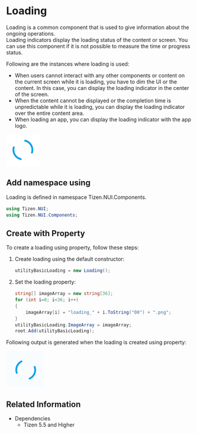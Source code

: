 # Loading
Loading is a common component that is used to give information about the ongoing operations.  
Loading indicators display the loading status of the content or screen. You can use this component if it is not possible to measure the time or progress status.  

Following are the instances where loading is used:

- When users cannot interact with any other components or content on the current screen while it is loading, you have to dim the UI or the content. In this case, you can display the loading indicator in the center of the screen.
- When the content cannot be displayed or the completion time is unpredictable while it is loading, you can display the loading indicator over the entire content area.
- When loading an app, you can display the loading indicator with the app logo.

![Loading](./media/loading.png)

## Add namespace using
Loading is defined in namespace Tizen.NUI.Components.

```cs
using Tizen.NUI;
using Tizen.NUI.Components;
```

## Create with Property

To create a loading using property, follow these steps:

1. Create loading using the default constructor:

    ```cs
    utilityBasicLoading = new Loading();
    ```

2. Set the loading property:

    ```cs
    string[] imageArray = new string[36];
    for (int i=0; i<36; i++)
    {
        imageArray[i] = "loading_" + i.ToString("00") + ".png";
    }
    utilityBasicLoading.ImageArray = imageArray;
    root.Add(utilityBasicLoading);
    ```

Following output is generated when the loading is created using property:

![Loading](./media/loading.gif)

## Related Information
- Dependencies
  -   Tizen 5.5 and Higher
